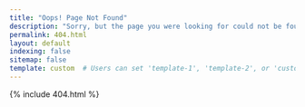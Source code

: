```yaml
---
title: "Oops! Page Not Found"
description: "Sorry, but the page you were looking for could not be found."
permalink: 404.html
layout: default
indexing: false
sitemap: false
template: custom  # Users can set 'template-1', 'template-2', or 'custom'
---
```


{% include 404.html %}
